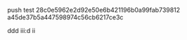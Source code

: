 push test
28c0e5962e2d92e50e6b421196b0a99fab739812 
a45de37b5a447598974c56cb6217ce3c

ddd   iii:d ii 

    
